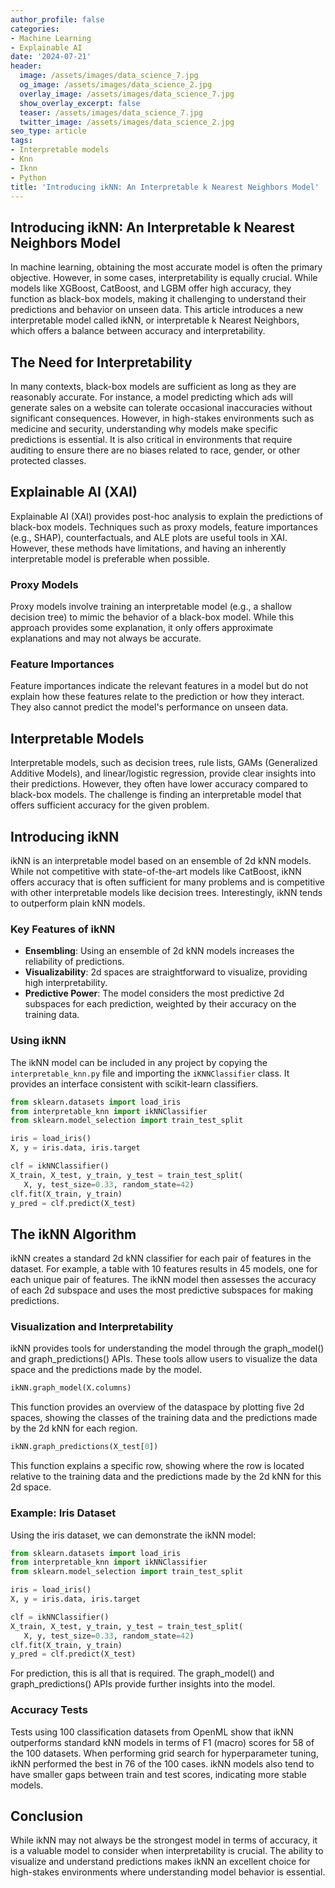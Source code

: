 ```yaml
---
author_profile: false
categories:
- Machine Learning
- Explainable AI
date: '2024-07-21'
header:
  image: /assets/images/data_science_7.jpg
  og_image: /assets/images/data_science_2.jpg
  overlay_image: /assets/images/data_science_7.jpg
  show_overlay_excerpt: false
  teaser: /assets/images/data_science_7.jpg
  twitter_image: /assets/images/data_science_2.jpg
seo_type: article
tags:
- Interpretable models
- Knn
- Iknn
- Python
title: 'Introducing ikNN: An Interpretable k Nearest Neighbors Model'
---
```


## Introducing ikNN: An Interpretable k Nearest Neighbors Model

In machine learning, obtaining the most accurate model is often the primary objective. However, in some cases, interpretability is equally crucial. While models like XGBoost, CatBoost, and LGBM offer high accuracy, they function as black-box models, making it challenging to understand their predictions and behavior on unseen data. This article introduces a new interpretable model called ikNN, or interpretable k Nearest Neighbors, which offers a balance between accuracy and interpretability.

## The Need for Interpretability

In many contexts, black-box models are sufficient as long as they are reasonably accurate. For instance, a model predicting which ads will generate sales on a website can tolerate occasional inaccuracies without significant consequences. However, in high-stakes environments such as medicine and security, understanding why models make specific predictions is essential. It is also critical in environments that require auditing to ensure there are no biases related to race, gender, or other protected classes.

## Explainable AI (XAI)

Explainable AI (XAI) provides post-hoc analysis to explain the predictions of black-box models. Techniques such as proxy models, feature importances (e.g., SHAP), counterfactuals, and ALE plots are useful tools in XAI. However, these methods have limitations, and having an inherently interpretable model is preferable when possible.

### Proxy Models

Proxy models involve training an interpretable model (e.g., a shallow decision tree) to mimic the behavior of a black-box model. While this approach provides some explanation, it only offers approximate explanations and may not always be accurate.

### Feature Importances

Feature importances indicate the relevant features in a model but do not explain how these features relate to the prediction or how they interact. They also cannot predict the model's performance on unseen data.

## Interpretable Models

Interpretable models, such as decision trees, rule lists, GAMs (Generalized Additive Models), and linear/logistic regression, provide clear insights into their predictions. However, they often have lower accuracy compared to black-box models. The challenge is finding an interpretable model that offers sufficient accuracy for the given problem.

## Introducing ikNN

ikNN is an interpretable model based on an ensemble of 2d kNN models. While not competitive with state-of-the-art models like CatBoost, ikNN offers accuracy that is often sufficient for many problems and is competitive with other interpretable models like decision trees. Interestingly, ikNN tends to outperform plain kNN models.

### Key Features of ikNN

- **Ensembling**: Using an ensemble of 2d kNN models increases the reliability of predictions.
- **Visualizability**: 2d spaces are straightforward to visualize, providing high interpretability.
- **Predictive Power**: The model considers the most predictive 2d subspaces for each prediction, weighted by their accuracy on the training data.

### Using ikNN

The ikNN model can be included in any project by copying the `interpretable_knn.py` file and importing the `iKNNClassifier` class. It provides an interface consistent with scikit-learn classifiers.

```python
from sklearn.datasets import load_iris
from interpretable_knn import ikNNClassifier
from sklearn.model_selection import train_test_split

iris = load_iris()
X, y = iris.data, iris.target

clf = ikNNClassifier()
X_train, X_test, y_train, y_test = train_test_split(
   X, y, test_size=0.33, random_state=42)
clf.fit(X_train, y_train)
y_pred = clf.predict(X_test)
```

## The ikNN Algorithm

ikNN creates a standard 2d kNN classifier for each pair of features in the dataset. For example, a table with 10 features results in 45 models, one for each unique pair of features. The ikNN model then assesses the accuracy of each 2d subspace and uses the most predictive subspaces for making predictions.

### Visualization and Interpretability

ikNN provides tools for understanding the model through the graph_model() and graph_predictions() APIs. These tools allow users to visualize the data space and the predictions made by the model.

```python
ikNN.graph_model(X.columns)
```

This function provides an overview of the dataspace by plotting five 2d spaces, showing the classes of the training data and the predictions made by the 2d kNN for each region.

```python
ikNN.graph_predictions(X_test[0])
```

This function explains a specific row, showing where the row is located relative to the training data and the predictions made by the 2d kNN for this 2d space.

### Example: Iris Dataset

Using the iris dataset, we can demonstrate the ikNN model:

```python
from sklearn.datasets import load_iris
from interpretable_knn import ikNNClassifier
from sklearn.model_selection import train_test_split

iris = load_iris()
X, y = iris.data, iris.target

clf = ikNNClassifier()
X_train, X_test, y_train, y_test = train_test_split(
   X, y, test_size=0.33, random_state=42)
clf.fit(X_train, y_train)
y_pred = clf.predict(X_test)
```

For prediction, this is all that is required. The graph_model() and graph_predictions() APIs provide further insights into the model.

### Accuracy Tests

Tests using 100 classification datasets from OpenML show that ikNN outperforms standard kNN models in terms of F1 (macro) scores for 58 of the 100 datasets. When performing grid search for hyperparameter tuning, ikNN performed the best in 76 of the 100 cases. ikNN models also tend to have smaller gaps between train and test scores, indicating more stable models.

## Conclusion

While ikNN may not always be the strongest model in terms of accuracy, it is a valuable model to consider when interpretability is crucial. The ability to visualize and understand predictions makes ikNN an excellent choice for high-stakes environments where understanding model behavior is essential.
